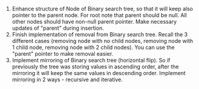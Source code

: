 1) Enhance structure of Node of Binary search tree, so that it will keep also pointer to the parent node. For root note that parent should be null. All other nodes should have non-null parent pointer. Make necessary updates of "parent" during insertion.
2) Finish implementation of removal from Binary search tree. Recall the 3 different cases (removing node with no child nodes, removing node with 1 child node, removing node with 2 child nodes). You can use the "parent" pointer to make removal easier.
3) Implement mirroring of Binary search tree (horizontal flip). So if previously the tree was storing values in ascending order, after the mirroring it will keep the same values in descending order. Implement mirroring in 2 ways - recursive and iterative.
